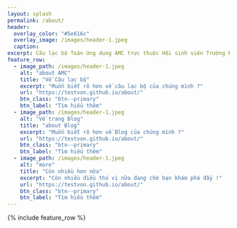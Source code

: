 ```yaml
---
layout: splash
permalink: /about/
header:
  overlay_color: "#5e616c"
  overlay_image: /images/header-1.jpeg
  caption:
excerpt: Câu lạc bộ Toán ứng dụng AMC trực thuộc Hội sinh viên Trường Đại học Công nghệ, Đại học Quốc gia Hà Nội. <br><br><br>
feature_row:
  - image_path: /images/header-1.jpeg
    alt: "about AMC"
    title: "Về Câu lạc bộ"
    excerpt: "Muốn biết rõ hơn về câu lạc bộ của chúng mình ?"
    url: "https://testvon.github.io/about/"
    btn_class: "btn--primary"
    btn_label: "Tìm hiểu thêm"
  - image_path: /images/header-1.jpeg
    alt: "Về trang Blog"
    title: "about Blog"
    excerpt: "Muốn biết rõ hơn về Blog của chúng mình ?"
    url: "https://testvon.github.io/about/"
    btn_class: "btn--primary"
    btn_label: "Tìm hiểu thêm"
  - image_path: /images/header-1.jpeg
    alt: "more"
    title: "Còn nhiều hơn nữa"
    excerpt: "Còn nhiều điều thú vị nữa đang chờ bạn khám phá đấy !"
    url: "https://testvon.github.io/about/"
    btn_class: "btn--primary"
    btn_label: "Tìm hiểu thêm"
---
```


{% include feature_row %}
